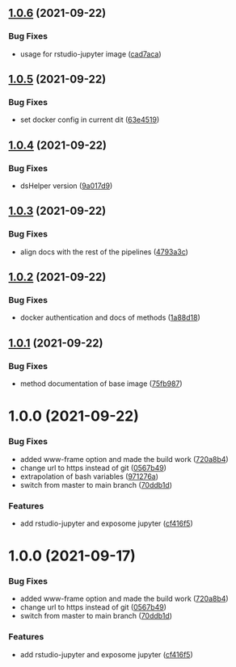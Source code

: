 ## [1.0.6](https://github.com/datashield/docker-jupyter-rstudio-base/compare/@datashield/rstudio-jupyter-v1.0.5...@datashield/rstudio-jupyter-v1.0.6) (2021-09-22)


### Bug Fixes

* usage for rstudio-jupyter image ([cad7aca](https://github.com/datashield/docker-jupyter-rstudio-base/commit/cad7aca9351accb726acccd12f93fdc2ead73e00))

## [1.0.5](https://github.com/datashield/docker-jupyter-rstudio-base/compare/@datashield/rstudio-jupyter-v1.0.4...@datashield/rstudio-jupyter-v1.0.5) (2021-09-22)


### Bug Fixes

* set docker config in current dit ([63e4519](https://github.com/datashield/docker-jupyter-rstudio-base/commit/63e451989fcc8906c154c888e1e0a5b92a7f4260))

## [1.0.4](https://github.com/datashield/docker-jupyter-rstudio-base/compare/@datashield/rstudio-jupyter-v1.0.3...@datashield/rstudio-jupyter-v1.0.4) (2021-09-22)


### Bug Fixes

* dsHelper version ([9a017d9](https://github.com/datashield/docker-jupyter-rstudio-base/commit/9a017d9d33347db94cb18ee1e039437318de0c44))

## [1.0.3](https://github.com/datashield/docker-jupyter-rstudio-base/compare/@datashield/rstudio-jupyter-v1.0.2...@datashield/rstudio-jupyter-v1.0.3) (2021-09-22)


### Bug Fixes

* align docs with the rest of the pipelines ([4793a3c](https://github.com/datashield/docker-jupyter-rstudio-base/commit/4793a3c0cdf1c3ed2e716aae93d553b55df8bc7e))

## [1.0.2](https://github.com/datashield/docker-jupyter-rstudio-base/compare/@datashield/rstudio-jupyter-v1.0.1...@datashield/rstudio-jupyter-v1.0.2) (2021-09-22)


### Bug Fixes

* docker authentication and docs of methods ([1a88d18](https://github.com/datashield/docker-jupyter-rstudio-base/commit/1a88d18d98b62362aedffcc47ba747490fc793ad))

## [1.0.1](https://github.com/datashield/docker-jupyter-rstudio-base/compare/@datashield/rstudio-jupyter-v1.0.0...@datashield/rstudio-jupyter-v1.0.1) (2021-09-22)


### Bug Fixes

* method documentation of base image ([75fb987](https://github.com/datashield/docker-jupyter-rstudio-base/commit/75fb987291a87221157893ef84d150922dd2547b))

# 1.0.0 (2021-09-22)


### Bug Fixes

* added www-frame option and made the build work ([720a8b4](https://github.com/datashield/docker-jupyter-rstudio-base/commit/720a8b4e8331440b0baa9e19f5b9ee114d17fe32))
* change url to https instead of git ([0567b49](https://github.com/datashield/docker-jupyter-rstudio-base/commit/0567b496ecd84a684fe6bf74879d6348d16f3be9))
* extrapolation of bash variables ([971276a](https://github.com/datashield/docker-jupyter-rstudio-base/commit/971276a96e3af2fb06f18c21f3c24c3237b74e06))
* switch from master to main branch ([70ddb1d](https://github.com/datashield/docker-jupyter-rstudio-base/commit/70ddb1dc4a3edeef5138303c2379159c0d8d4c73))


### Features

* add rstudio-jupyter and exposome jupyter ([cf416f5](https://github.com/datashield/docker-jupyter-rstudio-base/commit/cf416f5aefae387c716a864b4d3894549c6205f6))

# 1.0.0 (2021-09-17)


### Bug Fixes

* added www-frame option and made the build work ([720a8b4](https://github.com/datashield/docker-jupyter-rstudio-base/commit/720a8b4e8331440b0baa9e19f5b9ee114d17fe32))
* change url to https instead of git ([0567b49](https://github.com/datashield/docker-jupyter-rstudio-base/commit/0567b496ecd84a684fe6bf74879d6348d16f3be9))
* switch from master to main branch ([70ddb1d](https://github.com/datashield/docker-jupyter-rstudio-base/commit/70ddb1dc4a3edeef5138303c2379159c0d8d4c73))


### Features

* add rstudio-jupyter and exposome jupyter ([cf416f5](https://github.com/datashield/docker-jupyter-rstudio-base/commit/cf416f5aefae387c716a864b4d3894549c6205f6))
